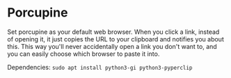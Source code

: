 # Porcupine

Set porcupine as your default web browser. When you click a link, instead of opening it, it just copies the URL to your clipboard and notifies you about this. This way you'll never accidentally open a link you don't want to, and you can easily choose which browser to paste it into.

Dependencies: `sudo apt install python3-gi python3-pyperclip`
